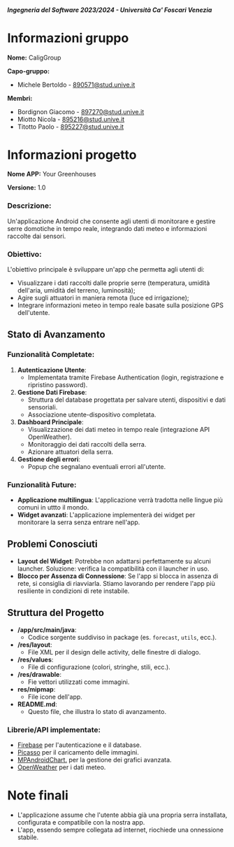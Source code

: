 ##### Ingegneria del Software 2023/2024 - Università Ca' Foscari Venezia

# Informazioni gruppo
**Nome:** CaligGroup

**Capo-gruppo:**  
- Michele Bertoldo - 890571@stud.unive.it

**Membri:**      
- Bordignon Giacomo - 897270@stud.unive.it
- Miotto Nicola - 895216@stud.unive.it
- Titotto Paolo - 895227@stud.unive.it

# Informazioni progetto
**Nome APP:** Your Greenhouses

**Versione:** 1.0


### Descrizione:
Un'applicazione Android che consente agli utenti di monitorare e gestire serre domotiche in tempo reale, integrando dati meteo e informazioni raccolte dai sensori.

### Obiettivo:

L'obiettivo principale è sviluppare un'app che permetta agli utenti di:
- Visualizzare i dati raccolti dalle proprie serre (temperatura, umidità dell'aria, umidità del terreno, luminosità);
- Agire sugli attuatori in maniera remota (luce ed irrigazione);
- Integrare informazioni meteo in tempo reale basate sulla posizione GPS dell'utente.

## Stato di Avanzamento
### Funzionalità Completate:
1. **Autenticazione Utente**:
   - Implementata tramite Firebase Authentication (login, registrazione e ripristino password).
2. **Gestione Dati Firebase**:
   - Struttura del database progettata per salvare utenti, dispositivi e dati sensoriali.
   - Associazione utente-dispositivo completata.
3. **Dashboard Principale**:
   - Visualizzazione dei dati meteo in tempo reale (integrazione API OpenWeather).
   - Monitoraggio dei dati raccolti della serra.
   - Azionare attuatori della serra.
4. **Gestione degli errori**:
   - Popup che segnalano eventuali errori all'utente.

### Funzionalità Future:
- **Applicazione multilingua**: L'applicazione verrà tradotta nelle lingue più comuni in uttto il mondo.
- **Widget avanzati**: L'applicazione implementerà dei widget per monitorare la serra senza entrare nell'app.



## Problemi Conosciuti
- **Layout del Widget**: Potrebbe non adattarsi perfettamente su alcuni launcher. Soluzione: verifica la compatibilità con il launcher in uso.
- **Blocco per Assenza di Connessione**: Se l'app si blocca in assenza di rete, si consiglia di riavviarla. Stiamo lavorando per rendere l'app più resiliente in condizioni di rete instabile.

## Struttura del Progetto
- **/app/src/main/java**:
  - Codice sorgente suddiviso in package (es. `forecast`, `utils`, ecc.).
- **/res/layout**:
  - File XML per il design delle activity, delle finestre di dialogo.
- **/res/values**:
  - File di configurazione (colori, stringhe, stili, ecc.).
- **/res/drawable**:
    - Fie vettori utilizzati come immagini.
- **res/mipmap**:
    - File icone dell'app.
- **README.md**:
  - Questo file, che illustra lo stato di avanzamento.

### Librerie/API implementate:
- [Firebase](https://firebase.google.com/) per l'autenticazione e il database.
- [Picasso](https://square.github.io/picasso/) per il caricamento delle immagini.
- [MPAndroidChart.](https://github.com/PhilJay/MPAndroidChart) per la gestione dei grafici avanzata.
- [OpenWeather](https://openweathermap.org/) per i dati meteo.


# Note finali
- L'applicazione assume che l'utente abbia già una propria serra installata, configurata e compatibile con la nostra app.
- L'app, essendo sempre collegata ad internet, riochiede una onnessione stabile.
